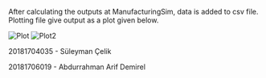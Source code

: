After calculating the outputs at ManufacturingSim, data is added to csv file. Plotting file give output as a plot given below.


![Plot](https://github.com/Temurkurt/Sim/assets/66827355/e228ee0f-b520-4684-bc04-9a91f4be6a47)
![Plot2](https://github.com/Temurkurt/Sim/assets/66827355/1d0f7c26-23d5-4dcd-9f2c-76c847aebf97)

20181704035 - Süleyman Çelik

20181706019 - Abdurrahman Arif Demirel
